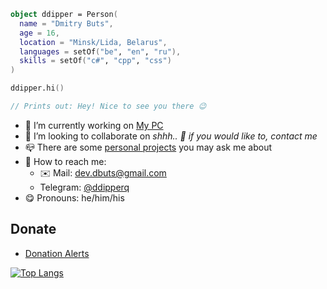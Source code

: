 ```kotlin
object ddipper = Person(
  name = "Dmitry Buts",
  age = 16,
  location = "Minsk/Lida, Belarus",
  languages = setOf("be", "en", "ru"),
  skills = setOf("c#", "cpp", "css")
)

ddipper.hi()

// Prints out: Hey! Nice to see you there 😉
```

- 🔭 I’m currently working on [My PC](https://github.com/My-PC-ItClub)
- 🎯 I’m looking to collaborate on *shhh.. 🤫 if you would like to, contact me*
- 📪 There are some [personal projects](https://github.com/ddipper?tab=repositories) you may ask me about
- 🔎 How to reach me:
  - ✉️ Mail: [dev.dbuts@gmail.com](mailto:dev.dbuts@gmail.com)
  - Telegram: [@ddipperq](https://t.me/ddipperq)
- 😋 Pronouns: he/him/his

## Donate

- [Donation Alerts](https://www.donationalerts.com/r/ddipper)

[![Top Langs](https://github-readme-stats.vercel.app/api/top-langs/?username=ddipperq&layout=compact&theme=buefy)](https://github.com/ddipper/github-readme-stats)
